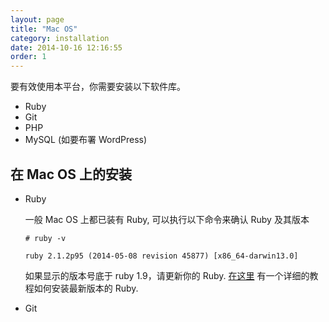 ```yaml
---
layout: page
title: "Mac OS"
category: installation
date: 2014-10-16 12:16:55
order: 1
---
```


要有效使用本平台，你需要安装以下软件库。

* Ruby
* Git
* PHP
* MySQL (如要布署 WordPress)


## 在 Mac OS 上的安装

  * Ruby

	一般 Mac OS 上都已装有 Ruby, 可以执行以下命令来确认 Ruby 及其版本
	
		# ruby -v
		
		ruby 2.1.2p95 (2014-05-08 revision 45877) [x86_64-darwin13.0]
	
	如果显示的版本号底于 ruby 1.9，请更新你的 Ruby. [在这里](https://github.com/ruby-china/ruby-china/wiki/Mac-OS-X-%E4%B8%8A%E5%AE%89%E8%A3%85-Ruby) 有一个详细的教程如何安装最新版本的 Ruby.
	
  * Git
